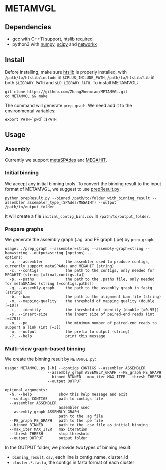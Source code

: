 # METAMVGL

## Dependencies
- gcc with C++11 support, [htslib](https://github.com/samtools/htslib) required
- python3 with [numpy](https://numpy.org/install/), [scipy](https://www.scipy.org/install.html) and [networkx](http://networkx.github.io/)

## Install
Before installing, make sure [htslib](https://github.com/samtools/htslib) is properly installed, with ```/path/to/htslib/include``` in ```$CPLUS_INCLUDE_PATH```, ```/path/to/htslib/lib``` in both ```$LIBRARY_PATH``` and ```$LD_LIBRARY_PATH```. To install METAMVGL:
```
git clone https://github.com/ZhangZhenmiao/METAMVGL.git
cd METAMVGL && make
```
The command will generate ```prep_graph```. We need add it to the environmental variables:
```
export PATH=`pwd`:$PATH
```

## Usage

### Assembly

Currently we support [metaSPAdes](https://github.com/ablab/spades) and [MEGAHIT](https://github.com/voutcn/megahit).

### Initial binning

We accept any initial binning tools. To convert the binning result to the input format of METAMVGL, we suggest to use [prepResult.py](https://github.com/Vini2/GraphBin/tree/master/support):
```
python prepResult.py --binned /path/to/folder_with_binning_result --assembler assembler_type_(SPAdes/MEGAIHT) --output /path/to/output_folder
```
It will create a file ```initial_contig_bins.csv``` in ```/path/to/output_folder```.

### Prepare graphs
We generate the assembly graph (.ag) and PE graph (.pe) by ```prep_graph```:
```
usage: ./prep_graph --assembler=string --assembly-graph=string --bam=string --output=string [options] ...
options:
  -a, --assembler          the assembler used to produce contigs, currently support metaSPAdes and MEGAHIT (string)
  -c, --contigs            the path to the contigs, only needed for MEGAHIT (string [=final.contigs.fa])
  -p, --paths              the path to the .paths file, only needed for metaSPAdes (string [=contigs.paths])
  -g, --assembly-graph     the path to the assembly graph in fastg (string)
  -b, --bam                the path to the alignment bam file (string)
  -m, --mapping-quality    the threshold of mapping quality (double [=10])
  -i, --identity           the threshold of identity (double [=0.95])
  -s, --insert-size        the insert size of paired-end reads (int [=270])
  -n, --pe                 the minimum number of paired-end reads to support a link (int [=3])
  -o, --output             the prefix to output (string)
  -?, --help               print this message
```

### Multi-view graph-based binning
We create the binning result by ```METAMVGL.py```:
```
usage: METAMVGL.py [-h] --contigs CONTIGS --assembler ASSEMBLER
                   --assembly_graph ASSEMBLY_GRAPH --PE_graph PE_GRAPH
                   --binned BINNED --max_iter MAX_ITER --thresh THRESH
                   --output OUTPUT

optional arguments:
  -h, --help            show this help message and exit
  --contigs CONTIGS     path to contigs file
  --assembler ASSEMBLER
                        assembler used
  --assembly_graph ASSEMBLY_GRAPH
                        path to the .ag file
  --PE_graph PE_GRAPH   path to the .pe file
  --binned BINNED       path to the .csv file as initial binning
  --max_iter MAX_ITER   max iteration
  --thresh THRESH       stop threshold
  --output OUTPUT       output folder
```
In the OUTPUT folder, we provide two types of binning result:
- ```binning_result.csv```, each line is contig_name, cluster_id
- ```cluster.*.fasta```, the contigs in fasta format of each cluster
